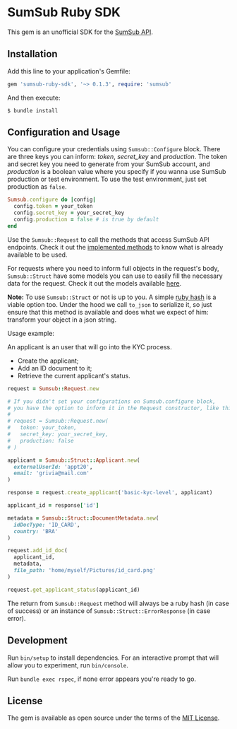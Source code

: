 # SumSub Ruby SDK

This gem is an unofficial SDK for the [SumSub API](https://developers.sumsub.com/api-reference/).

## Installation

Add this line to your application's Gemfile:

```ruby
gem 'sumsub-ruby-sdk', '~> 0.1.3', require: 'sumsub'
```

And then execute:

    $ bundle install

## Configuration and Usage

You can configure your credentials using `Sumsub::Configure` block. There are three keys you can inform: *token*, *secret_key* and *production*. The token and secret key you need to generate from your SumSub account, and *production* is a boolean value where you specify if you wanna use SumSub production or test environment. To use the test environment, just set production as `false`.

```ruby
Sumsub.configure do |config|
  config.token = your_token
  config.secret_key = your_secret_key
  config.production = false # is true by default
end
```

Use the `Sumsub::Request` to call the methods that access SumSub API endpoints. Check it out the [implemented methods](https://github.com/rwehresmann/sumsub-ruby-sdk/blob/master/lib/sumsub/request.rb) to know what is already available to be used.

For requests where you need to inform full objects in the request's body, `Sumsub::Struct` have some models you can use to easily fill the necessary data for the request. Check it out the models available [here](https://github.com/rwehresmann/sumsub-ruby-sdk/tree/master/lib/sumsub/struct). 

**Note:** To use `Sumsub::Struct` or not is up to you. A simple [ruby hash](https://ruby-doc.org/core-3.0.1/Hash.html) is a viable option too. Under the hood we call `to_json` to serialize it, so just ensure that this method is available and does what we expect of him: transform your object in a json string.

Usage example:

An applicant is an user that will go into the KYC process. 

- Create the applicant;
- Add an ID document to it;
- Retrieve the current applicant's status.

```ruby
request = Sumsub::Request.new

# If you didn't set your configurations on Sumsub.configure block,
# you have the option to inform it in the Request constructor, like this:
#
# request = Sumsub::Request.new(
#   token: your_token, 
#   secret_key: your_secret_key,
#   production: false
# )

applicant = Sumsub::Struct::Applicant.new(
  externalUserId: 'appt20', 
  email: 'grivia@mail.com'
)

response = request.create_applicant('basic-kyc-level', applicant)

applicant_id = response['id']

metadata = Sumsub::Struct::DocumentMetadata.new(
  idDocType: 'ID_CARD',
  country: 'BRA'
)

request.add_id_doc(
  applicant_id, 
  metadata,
  file_path: 'home/myself/Pictures/id_card.png'
)

request.get_applicant_status(applicant_id)
```

The return from `Sumsub::Request` method will always be a ruby hash (in case of success) or an instance of `Sumsub::Struct::ErrorResponse` (in case error).

## Development

Run `bin/setup` to install dependencies. For an interactive prompt that will allow you to experiment, run `bin/console`.

Run `bundle exec rspec`, if none error appears you're ready to go.

## License

The gem is available as open source under the terms of the [MIT License](https://opensource.org/licenses/MIT).
